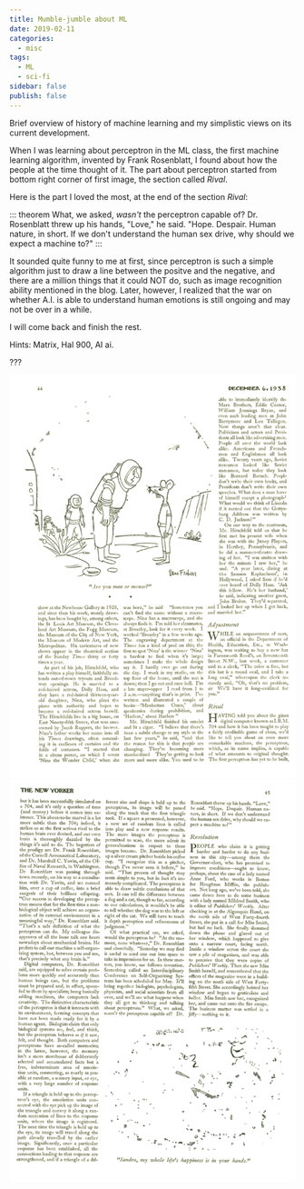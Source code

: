 ```yaml
---
title: Mumble-jumble about ML
date: 2019-02-11
categories:
  - misc
tags:
  - ML
  - sci-fi
sidebar: false
publish: false
---
```


Brief overview of history of machine learning and my simplistic views on its current development.

<!-- more -->

When I was learning about perceptron in the ML class, the first machine learning algorithm, invented by Frank Rosenblatt, I found about how the people at the time thought of it. The part about perceptron started from bottom right corner of first image, the section called <i>Rival</i>.

Here is the part I loved the most, at the end of the section <i>Rival</i>:

::: theorem
What, we asked, _wasn't_ the perceptron capable of? Dr. Rosenblatt threw up his hands, "Love," he said. "Hope. Despair. Human nature, in short. If we don't understand the human sex drive, why should we expect a machine to?"
:::

It sounded quite funny to me at first, since perceptron is such a simple algorithm just to draw a line between the positve and the negative, and there are a million things that it could NOT do, such as image recognition ability mentioned in the blog. Later, however, I realized that the war on whether A.I. is able to understand human emotions is still ongoing and may not be over in a while.

I will come back and finish the rest.

Hints: Matrix, Hal 900, AI ai.

???

<img src="/ml/new_yorker_perceptron1.png" alt="New Yorker Perceptron 1" class="medium-zoom">

<img src="/ml/new_yorker_perceptron2.png" alt="New Yorker Perceptron 1" class="medium-zoom">
